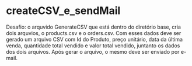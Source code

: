 # createCSV_e_sendMail

Desafio: o arquvido GenerateCSV que está dentro do diretório base, cria dois arquvios, o products.csv e o orders.csv. Com esses dados deve ser gerado um arquivo CSV com Id do Produto, preço unitário, data da última venda, quantidade total vendido e valor total vendido, juntanto os dados dos dois arquivos. Após gerar o arquivo, o mesmo deve ser enviado por e-mail.
